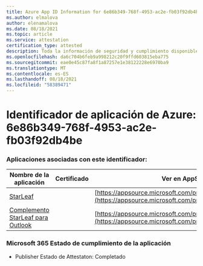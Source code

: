 ```yaml
---
title: Azure App ID Information for 6e86b349-768f-4953-ac2e-fb03f92db4be
ms.author: elmalova
author: elenamalova
ms.date: 08/18/2021
ms.topic: article
ms.service: attestation
certification_type: attested
description: Toda la información de seguridad y cumplimiento disponible para 6e86b349-768f-4953-ac2e-fb03f92db4be.
ms.openlocfilehash: da6c704b6feb9a998212c20f9ffd603815eba775
ms.sourcegitcommit: eae0e45c87fa8f1a87257e1e38122228e6970ba9
ms.translationtype: MT
ms.contentlocale: es-ES
ms.lasthandoff: 08/18/2021
ms.locfileid: "58389471"
---
```

# <a name="azure-app-id-6e86b349-768f-4953-ac2e-fb03f92db4be"></a>Identificador de aplicación de Azure: 6e86b349-768f-4953-ac2e-fb03f92db4be


### <a name="apps-associated-with-this-id"></a>Aplicaciones asociadas con este identificador:
| **Nombre de la aplicación** | **Certificado** | **Ver en AppSource** |
|--------------|---------------|-----------------------|
| [StarLeaf](https://docs.microsoft.com/microsoft-365-app-certification/forward/WA200000185) |  | [https://appsource.microsoft.com/product/office/WA200000185](https://appsource.microsoft.com/product/office/WA200000185) |
| [Complemento StarLeaf para Outlook](https://docs.microsoft.com/microsoft-365-app-certification/forward/WA104381343) |  | [https://appsource.microsoft.com/product/office/WA104381343](https://appsource.microsoft.com/product/office/WA104381343) |

### <a name="microsoft-365-app-compliance-status"></a>Microsoft 365 Estado de cumplimiento de la aplicación
- Publisher Estado de Attestaton: Completado
